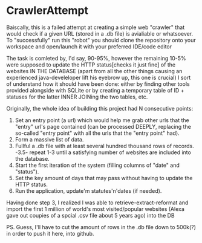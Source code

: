 # CrawlerAttempt
Baiscally, this is a failed attempt at creating a simple web "crawler"  that would check if a given URL (stored in a .db file) is avialiable or whatsoever.
To "successfully" run this "robot" you should clone the repository onto your workspace and open/launch it with your preferred IDE/code editor

The task is comleted by, I'd say, 90-95%, however the remaining 10-5% were supposed to update the HTTP status[checks it just fine] of the websites IN THE DATABASE (apart from all the other things causing an experienced java-develeloper lift his eyebrow up, this one is crucial)
I sort of understand how it should have been done: either by finding other tools provided alongside with SQLite or by creating a temporary table of ID + statuses for the latter INNER JOINing the two tables, etc.

Originally, the whole idea of building this project had N consecutive points:
1. Set an entry point (a url) which would help me grab other urls that the "entry" url's page contained (can be processed DEEPLY, replacing the so-called "entry point" with all the urls that the "entry point" had).
2. Form a massive list of data.
3. Fullful a .db file with at least several hundred thousand rows of records.
-3.5- repeat 1-3 until a satisfying number of websites are included into the database.
4. Start the first iteration of the system (filling columns of "date" and "status").
5. Set the key amount of days that may pass without having to update the HTTP status.
6. Run the application, update'm statutes'n'dates (if needed).

Having done step 3, I realized I was able to retrieve-extract-reformat and import the first 1 million of world's most visited/popular websites (Alexa gave out coupies of a spcial .csv file about 5 years ago) into the DB

PS. Guess, I'll have to cut the amount of rows in the .db file down to 500k(?) in order to push it here, into github.
